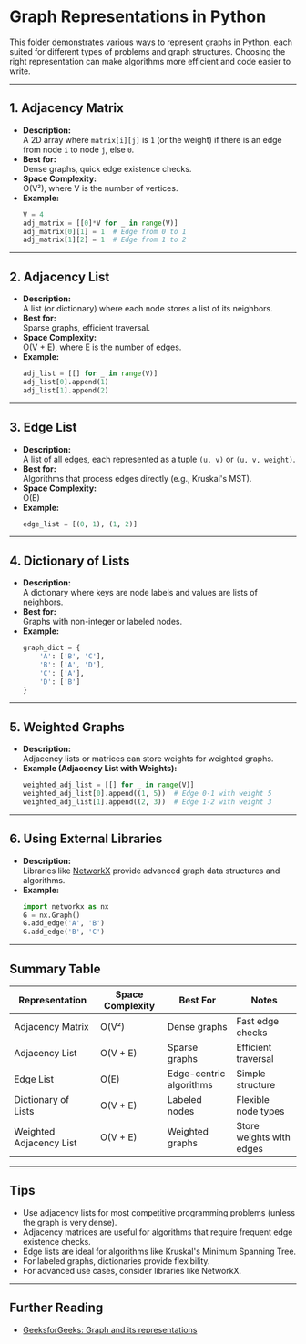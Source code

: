 # Graph Representations in Python

This folder demonstrates various ways to represent graphs in Python, each suited for different types of problems and graph structures. Choosing the right representation can make algorithms more efficient and code easier to write.

---

## 1. Adjacency Matrix

- **Description:**  
  A 2D array where `matrix[i][j]` is `1` (or the weight) if there is an edge from node `i` to node `j`, else `0`.
- **Best for:**  
  Dense graphs, quick edge existence checks.
- **Space Complexity:**  
  O(V²), where V is the number of vertices.
- **Example:**
  ```python
  V = 4
  adj_matrix = [[0]*V for _ in range(V)]
  adj_matrix[0][1] = 1  # Edge from 0 to 1
  adj_matrix[1][2] = 1  # Edge from 1 to 2
  ```

---

## 2. Adjacency List

- **Description:**  
  A list (or dictionary) where each node stores a list of its neighbors.
- **Best for:**  
  Sparse graphs, efficient traversal.
- **Space Complexity:**  
  O(V + E), where E is the number of edges.
- **Example:**
  ```python
  adj_list = [[] for _ in range(V)]
  adj_list[0].append(1)
  adj_list[1].append(2)
  ```

---

## 3. Edge List

- **Description:**  
  A list of all edges, each represented as a tuple `(u, v)` or `(u, v, weight)`.
- **Best for:**  
  Algorithms that process edges directly (e.g., Kruskal's MST).
- **Space Complexity:**  
  O(E)
- **Example:**
  ```python
  edge_list = [(0, 1), (1, 2)]
  ```

---

## 4. Dictionary of Lists

- **Description:**  
  A dictionary where keys are node labels and values are lists of neighbors.
- **Best for:**  
  Graphs with non-integer or labeled nodes.
- **Example:**
  ```python
  graph_dict = {
      'A': ['B', 'C'],
      'B': ['A', 'D'],
      'C': ['A'],
      'D': ['B']
  }
  ```

---

## 5. Weighted Graphs

- **Description:**  
  Adjacency lists or matrices can store weights for weighted graphs.
- **Example (Adjacency List with Weights):**
  ```python
  weighted_adj_list = [[] for _ in range(V)]
  weighted_adj_list[0].append((1, 5))  # Edge 0-1 with weight 5
  weighted_adj_list[1].append((2, 3))  # Edge 1-2 with weight 3
  ```

---

## 6. Using External Libraries

- **Description:**  
  Libraries like [NetworkX](https://networkx.org/) provide advanced graph data structures and algorithms.
- **Example:**
  ```python
  import networkx as nx
  G = nx.Graph()
  G.add_edge('A', 'B')
  G.add_edge('B', 'C')
  ```

---

## Summary Table

| Representation         | Space Complexity | Best For                | Notes                       |
|------------------------|------------------|-------------------------|-----------------------------|
| Adjacency Matrix       | O(V²)            | Dense graphs            | Fast edge checks            |
| Adjacency List         | O(V + E)         | Sparse graphs           | Efficient traversal         |
| Edge List              | O(E)             | Edge-centric algorithms | Simple structure            |
| Dictionary of Lists    | O(V + E)         | Labeled nodes           | Flexible node types         |
| Weighted Adjacency List| O(V + E)         | Weighted graphs         | Store weights with edges    |

---

## Tips

- Use adjacency lists for most competitive programming problems (unless the graph is very dense).
- Adjacency matrices are useful for algorithms that require frequent edge existence checks.
- Edge lists are ideal for algorithms like Kruskal's Minimum Spanning Tree.
- For labeled graphs, dictionaries provide flexibility.
- For advanced use cases, consider libraries like NetworkX.

---

## Further Reading

- [GeeksforGeeks: Graph and its representations](https://www.geeksforgeeks.org/graph-and-its-representations/)